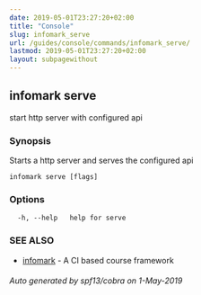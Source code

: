 ```yaml
---
date: 2019-05-01T23:27:20+02:00
title: "Console"
slug: infomark_serve
url: /guides/console/commands/infomark_serve/
lastmod: 2019-05-01T23:27:20+02:00
layout: subpagewithout
---
```


## infomark serve

start http server with configured api

### Synopsis

Starts a http server and serves the configured api

```
infomark serve [flags]
```

### Options

```
  -h, --help   help for serve
```

### SEE ALSO

* [infomark](/guides/console/commands/infomark/)	 - A CI based course framework

###### Auto generated by spf13/cobra on 1-May-2019
